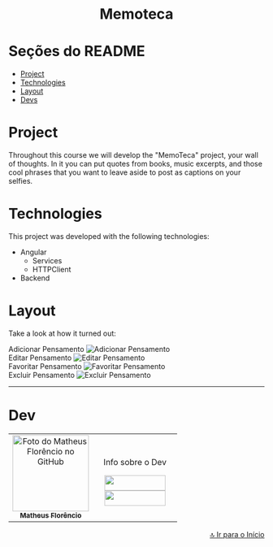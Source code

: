 <h1 align="center" id="inicio">Memoteca</h1>

# Seções do README
<ul>
  <li><a href="#project">Project</a></li>
  <li><a href="#technologies">Technologies</a></li>
  <li><a href="#layout">Layout</a></li>
  <li><a href="#devs">Devs</a></li>
</ul>

# <a id="project">Project</a>
<p>
Throughout this course we will develop the "MemoTeca" project, your wall of thoughts. In it you can put quotes from books, music excerpts, and those cool phrases that you want to leave aside to post as captions on your selfies.
</p>

# <a id="technologies">Technologies</a>

This project was developed with the following technologies:

- Angular
  - Services
  - HTTPClient
- Backend

# <a id="layout">Layout</a>

Take a look at how it turned out:

  <tr>
    <td align="center">
        <th>Adicionar Pensamento</th>
      <img src="https://github.com/florencioMath/Project-Memoteca/blob/main/readmeFiles/memotecaAdicionarPensamento.gif?raw=true" alt="Adicionar Pensamento" />
    </td>
    <br>
    <td align="center">
        <th>Editar Pensamento</th>
      <img src="https://github.com/florencioMath/Project-Memoteca/blob/main/readmeFiles/memotecaEditarPensamento.gif?raw=true" alt="Editar Pensamento" />
    </td>
  </tr>
    <br>
    <td align="center">
        <th>Favoritar Pensamento</th>
      <img src="https://github.com/florencioMath/Project-Memoteca/blob/main/readmeFiles/memotecaFavoritarPensamento.gif?raw=true" alt="Favoritar Pensamento" />
    </td>
  </tr>
    <br>
    <td align="center">
        <th>Excluir Pensamento</th>
      <img src="https://github.com/florencioMath/Project-Memoteca/blob/main/readmeFiles/memotecaExcluirPensamento.gif?raw=true" alt="Excluir Pensamento" />
    </td>
  </tr>
<br>

---

# <a id="devs">Dev</a> 

<table>
  <tr>
    <td align="center">
    <a text-decoration="none" href="https://github.com/1matheusflorencio">
      <img src="https://avatars.githubusercontent.com/u/68713424?s=400&u=62c303b85a95a013cccd6cbd6084952fbc06a4db&v=4" width="150px;" alt="Foto do Matheus Florêncio no GitHub"/>
      <br>
        <sub>
          <b>Matheus Florêncio</b> <br>
        </sub>
    </a>
    </td>
      <td align="center" width="150px">
        <p>Info sobre o Dev</p>
          <a href="https://www.linkedin.com/in/matheus-flor%C3%AAncio/" target="_blank"><img height="30px" width="120px" src="https://img.shields.io/badge/LinkedIn-0077B5?style=for-the-badge&logo=linkedin&logoColor=white"></a>
          <br>
          <a href="https://www.instagram.com/florenciomath/" target="_blank"><img height="30px" width="120px" src="https://img.shields.io/badge/Instagram-E4405F?style=for-the-badge&logo=instagram&logoColor=white" target="_blank"></a>
      </td>
    </tr>
</table>

<p width="100%" align="end"><a href="#inicio">🔝 Ir para o Início</a></p>

